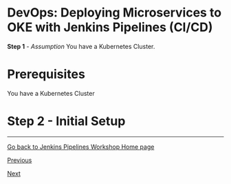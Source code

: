 # DevOps: Deploying Microservices to OKE with Jenkins Pipelines (CI/CD) #

**Step 1** - *Assumption* You have a Kubernetes Cluster.

# Prerequisites

You have a Kubernetes Cluster

# Step 2 - Initial Setup #

---
[Go back to Jenkins Pipelines Workshop Home page](README.md)

[Previous](jenkins.pipelines.OKE1.md)

[Next](jenkins.pipelines.OKE3.md)

